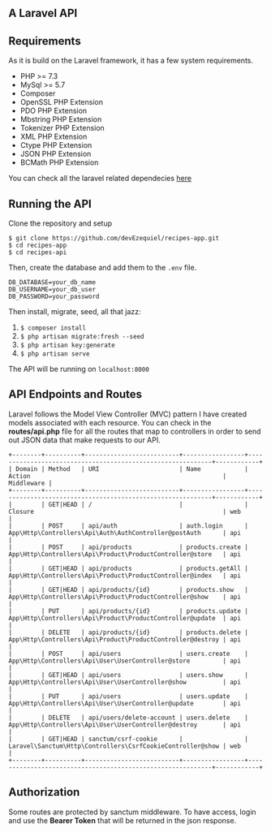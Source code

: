 ## A Laravel API

## Requirements

As it is build on the Laravel framework, it has a few system requirements.

-   PHP >= 7.3
-   MySql >= 5.7
-   Composer
-   OpenSSL PHP Extension
-   PDO PHP Extension
-   Mbstring PHP Extension
-   Tokenizer PHP Extension
-   XML PHP Extension
-   Ctype PHP Extension
-   JSON PHP Extension
-   BCMath PHP Extension

You can check all the laravel related dependecies
[here](https://laravel.com/docs/8.x/deployment#server-requirements)

## Running the API

Clone the repository and setup

`$ git clone https://github.com/devEzequiel/recipes-app.git` <br />
`$ cd recipes-app` <br />
`$ cd recipes-api`

Then, create the database and add them to the `.env` file.

```
DB_DATABASE=your_db_name
DB_USERNAME=your_db_user
DB_PASSWORD=your_password
```

Then install, migrate, seed, all that jazz:

1. `$ composer install`
2. `$ php artisan migrate:fresh --seed`
3. `$ php artisan key:generate`
4. `$ php artisan serve`

The API will be running on `localhost:8000`

## API Endpoints and Routes

Laravel follows the Model View Controller (MVC) pattern I have created models associated with
each resource. You can check in the **routes/api.php** file for all the routes that map to
controllers in order to send out JSON data that make requests to our API.

```
+--------+----------+--------------------------+-----------------+------------------------------------------------------------+------------+
| Domain | Method   | URI                      | Name            | Action                                                     | Middleware |
+--------+----------+--------------------------+-----------------+------------------------------------------------------------+------------+
|        | GET|HEAD | /                        |                 | Closure                                                    | web        |
|        | POST     | api/auth                 | auth.login      | App\Http\Controllers\Api\Auth\AuthController@postAuth      | api        |
|        | POST     | api/products             | products.create | App\Http\Controllers\Api\Product\ProductController@store   | api        |
|        | GET|HEAD | api/products             | products.getAll | App\Http\Controllers\Api\Product\ProductController@index   | api        |
|        | GET|HEAD | api/products/{id}        | products.show   | App\Http\Controllers\Api\Product\ProductController@show    | api        |
|        | PUT      | api/products/{id}        | products.update | App\Http\Controllers\Api\Product\ProductController@update  | api        |
|        | DELETE   | api/products/{id}        | products.delete | App\Http\Controllers\Api\Product\ProductController@destroy | api        |
|        | POST     | api/users                | users.create    | App\Http\Controllers\Api\User\UserController@store         | api        |
|        | GET|HEAD | api/users                | users.show      | App\Http\Controllers\Api\User\UserController@show          | api        |
|        | PUT      | api/users                | users.update    | App\Http\Controllers\Api\User\UserController@update        | api        |
|        | DELETE   | api/users/delete-account | users.delete    | App\Http\Controllers\Api\User\UserController@destroy       | api        |
|        | GET|HEAD | sanctum/csrf-cookie      |                 | Laravel\Sanctum\Http\Controllers\CsrfCookieController@show | web        |
+--------+----------+--------------------------+-----------------+------------------------------------------------------------+------------+
```

## Authorization

Some routes are protected by sanctum middleware.
To have access, login and use the **Bearer Token** that will be returned in the json response.
